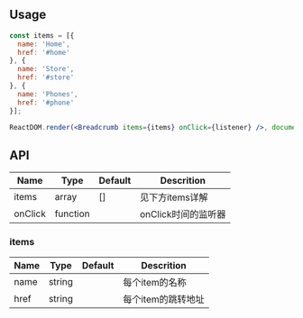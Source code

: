## Usage
```jsx
const items = [{
  name: 'Home',
  href: '#home'
}, {
  name: 'Store',
  href: '#store'
}, {
  name: 'Phones',
  href: '#phone'
}];

ReactDOM.render(<Breadcrumb items={items} onClick={listener} />, document);
```

## API
|Name       |Type     |Default     |Descrition                    |
|-----------|---------|------------|------------------------------|
|items      |array    |     []     |见下方items详解                  |
|onClick    |function |            |onClick时间的监听器              |

### items
|Name       |Type     |Default     |Descrition                    |
|-----------|---------|------------|------------------------------|
|name       |string   |            |每个item的名称                   |
|href       |string   |            |每个item的跳转地址                |
